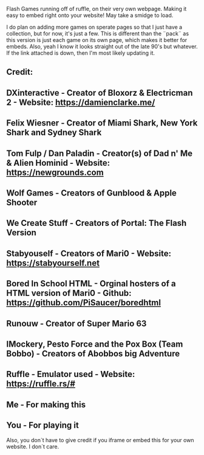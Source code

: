 Flash Games running off of ruffle, on their very own webpage. Making it easy to embed right onto your website! May take a smidge to load. 

I do plan on adding more games on sperate pages so that I just have a collection, but for now, it's just a few. This is different than the ¨pack¨ as this version is just each game on its own page, which makes it better for embeds. Also, yeah I know it looks straight out of the late 90's but whatever. If the link attached is down, then I'm most likely updating it. 

Credit:
-
DXinteractive - Creator of Bloxorz & Electricman 2  - Website: https://damienclarke.me/
-
Felix Wiesner - Creator of Miami Shark, New York Shark and Sydney Shark
-
Tom Fulp / Dan Paladin - Creator(s) of Dad n' Me & Alien Hominid - Website: https://newgrounds.com
- 
Wolf Games - Creators of Gunblood & Apple Shooter
-
We Create Stuff - Creators of Portal: The Flash Version
-
Stabyouself - Creators of Mari0 - Website: https://stabyourself.net
-
Bored In School HTML - Orginal hosters of a HTML version of Mari0 - Github: https://github.com/PiSaucer/boredhtml
-
Runouw - Creator of Super Mario 63
-
IMockery, Pesto Force and the Pox Box (Team Bobbo) - Creators of Abobbos big Adventure
-
Ruffle - Emulator used - Website: https://ruffle.rs/#
-
Me - For making this
-
You - For playing it
-

Also, you don´t have to give credit if you iframe or embed this for your own website. I don´t care. 
